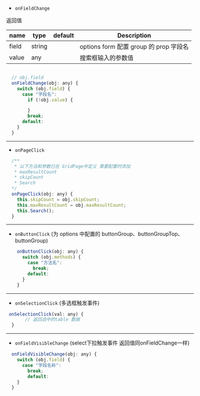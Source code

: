 - `onFieldChange`


返回值

| name  | type   | default | Description                            |
| ----- | ------ | ------- | -------------------------------------- |
| field | string |         | options form 配置 group 的 prop 字段名 |
| value | any    |         | 搜索框输入的参数值                     |

```javascript

  // obj.field
  onFieldChange(obj: any) {
    switch (obj.field) {
      case "字段名":
        if (!obj.value) {

        }
        break;
      default:
    }
  }

```
---

- `onPageClick`


```javascript
  /**
   * 以下方法和参数已在 GridPage中定义 需要配置时添加
   * maxResultCount
   * skipCount
   * Search
  */
  onPageClick(obj: any) {
    this.skipCount = obj.skipCount;
    this.maxResultCount = obj.maxResultCount;
    this.Search();
  }

```
---

- `onButtonClick` (为 options 中配置的 buttonGroup、buttonGroupTop、buttonGroup)


```javascript
    onButtonClick(obj: any) {
      switch (obj.methods) {
        case "方法名":
          break;
        default:
      }
    }

```
---

- `onSelectionClick` (多选框触发事件)


```javascript
 onSelectionClick(val: any) {
       // 返回选中的table 数据
  }

```

---

- `onFieldVisibleChange` (select下拉触发事件 返回值同onFieldChange一样)


```javascript
  onFieldVisibleChange(obj: any) {
    switch (obj.field) {
      case "字段名称":
        break;
        default:
    }
  }

```
